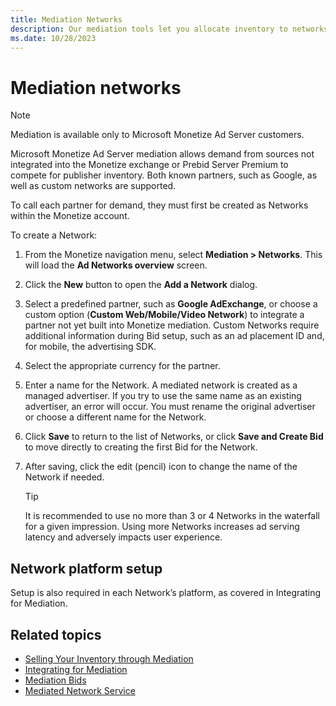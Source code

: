 ```yaml
---
title: Mediation Networks
description: Our mediation tools let you allocate inventory to networks that are not directly integrated with our platform. This page is a step-by-step guide to add a network.
ms.date: 10/28/2023
---
```



# Mediation networks

> [!NOTE]
> Mediation is available only to Microsoft Monetize Ad Server customers.

Microsoft Monetize Ad Server mediation allows demand from sources not integrated into the Monetize exchange or Prebid Server Premium to compete for publisher inventory. Both known partners, such as Google, as well as custom networks are supported.

To call each partner for demand, they must first be created as Networks within the Monetize account.

To create a Network:

1. From the Monetize navigation menu, select **Mediation > Networks**. This will load the **Ad Networks overview** screen.
2. Click the **New** button to open the **Add a Network** dialog.
3. Select a predefined partner, such as **Google AdExchange**, or choose a custom option (**Custom Web/Mobile/Video Network**) to integrate a partner not yet built into Monetize mediation. Custom Networks require additional information during Bid setup, such as an ad placement ID and, for mobile, the advertising SDK.
4. Select the appropriate currency for the partner.
5. Enter a name for the Network. A mediated network is created as a managed advertiser. If you try to use the same name as an existing advertiser, an error will occur. You must rename the original advertiser or choose a different name for the Network.
6. Click **Save** to return to the list of Networks, or click **Save and Create Bid** to move directly to creating the first Bid for the Network.
7. After saving, click the edit (pencil) icon to change the name of the Network if needed.

   > [!TIP]
   > It is recommended to use no more than 3 or 4 Networks in the waterfall for a given impression. Using more Networks increases ad serving latency and adversely impacts user experience.

## Network platform setup

Setup is also required in each Network’s platform, as covered in Integrating for Mediation.

## Related topics

- [Selling Your Inventory through Mediation](mediation-selling-your-inventory-through-mediation.md)
- [Integrating for Mediation](mediation-integrating-for-mediation.md)
- [Mediation Bids](mediation-bids.md)
- [Mediated Network Service](mediated-network-service.md)